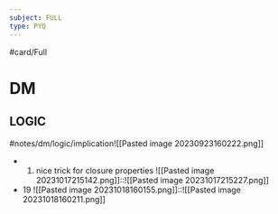 ```yaml
---
subject: FULL
type: PYQ
---
```

#card/Full
# DM
## LOGIC
#notes/dm/logic/implication![[Pasted image 20230923160222.png]] 
- 1. nice trick for closure properties ![[Pasted image 20231017215142.png]]::![[Pasted image 20231017215227.png]]
- 19 ![[Pasted image 20231018160155.png]]::![[Pasted image 20231018160211.png]]

